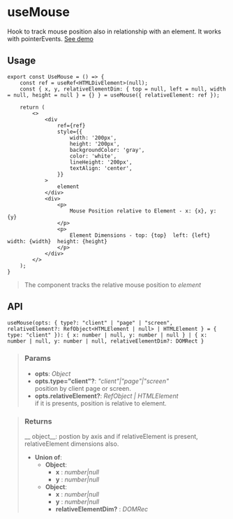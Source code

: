# useMouse
Hook to track mouse position also in relationship with an element. It works with pointerEvents. [See demo](https://ndriadev.github.io/react-tools/#/hooks/events/useMouse)

## Usage

```tsx
export const UseMouse = () => {
	const ref = useRef<HTMLDivElement>(null);
	const { x, y, relativeElementDim: { top = null, left = null, width = null, height = null } = {} } = useMouse({ relativeElement: ref });

	return (
		<>
			<div
				ref={ref}
				style={{
					width: '200px',
					height: '200px',
					backgroundColor: 'gray',
					color: 'white',
					lineHeight: '200px',
					textAlign: 'center',
				}}
			>
				element
			</div>
			<div>
				<p>
					Mouse Position relative to Element - x: {x}, y: {y}
				</p>
				<p>
					Element Dimensions - top: {top}  left: {left}  width: {width}  height: {height}
				</p>
			</div>
		</>
	);
}
```

> The component tracks the relative mouse position to _element_


## API

```tsx
useMouse(opts: { type?: "client" | "page" | "screen", relativeElement?: RefObject<HTMLElement | null> | HTMLElement } = { type: "client" }): { x: number | null, y: number | null } | { x: number | null, y: number | null, relativeElementDim?: DOMRect }
```

> ### Params
>
> - __opts__: _Object_
> - __opts.type="client"?__: _"client"|"page"|"screen"_  
position by client page or screen.
> - __opts.relativeElement?__: _RefObject<HTMLElement> | HTMLElement_  
if it is presents, position is relative to element.
>

> ### Returns
>
> __ object__: postion by axis and if relativeElement is present, relativeElement dimensions also.
> - __Union of__:  
>     - __Object__:  
>         - __x__ : _number|null_  
>         - __y__ : _number|null_  
>     - __Object__:  
>         - __x__ : _number|null_  
>         - __y__ : _number|null_  
>         - __relativeElementDim?__ : _DOMRec_  
>